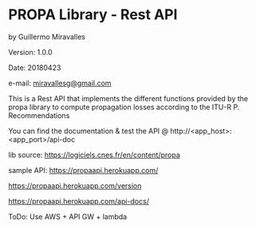 # PROPA Library -  Rest API
by Guillermo Miravalles

Version: 1.0.0

Date: 20180423

e-mail: miravallesg@gmail.com

This is a Rest API that implements the different functions provided by the propa library to compute propagation losses according to the ITU-R P. Recommendations

You can find the documentation & test the API @ http://<app_host>:<app_port>/api-doc

lib source: https://logiciels.cnes.fr/en/content/propa

sample API:
https://propaapi.herokuapp.com/

https://propaapi.herokuapp.com/version

https://propaapi.herokuapp.com/api-docs/

ToDo: Use AWS + API GW + lambda
